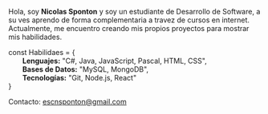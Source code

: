 Hola, soy **Nicolas Sponton** y soy un estudiante  de Desarrollo de Software, a su ves aprendo de forma complementaria a travez de cursos en internet.
Actualmente, me encuentro creando mis propios proyectos para mostrar mis habilidades.  
  
const Habilidaes = {  
  **Lenguajes:** "C#, Java, JavaScript, Pascal, HTML, CSS",  
  **Bases de Datos:** "MySQL, MongoDB",  
  **Tecnologías:** "Git, Node.js, React"  
}  
  
Contacto: escnsponton@gmail.com
